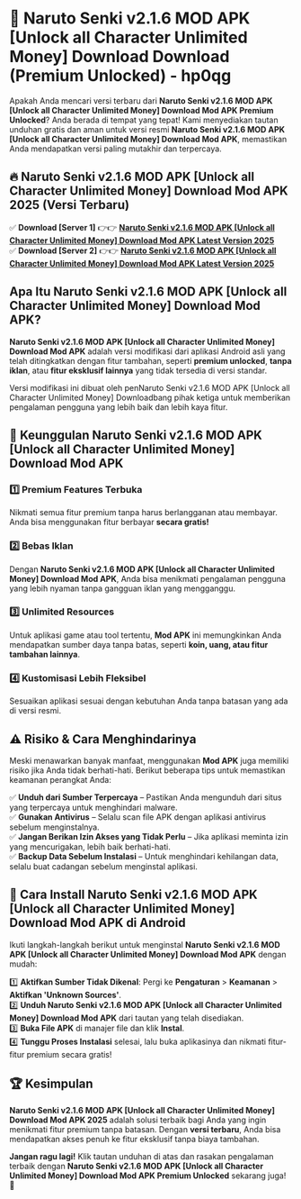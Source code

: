 # 🎯 Naruto Senki v2.1.6 MOD APK [Unlock all Character Unlimited Money] Download  Download (Premium Unlocked) -  hp0qg

Apakah Anda mencari versi terbaru dari **Naruto Senki v2.1.6 MOD APK [Unlock all Character Unlimited Money] Download Mod APK Premium Unlocked**? Anda berada di tempat yang tepat! Kami menyediakan tautan unduhan gratis dan aman untuk versi resmi **Naruto Senki v2.1.6 MOD APK [Unlock all Character Unlimited Money] Download Mod APK**, memastikan Anda mendapatkan versi paling mutakhir dan terpercaya.

## 🔥 Naruto Senki v2.1.6 MOD APK [Unlock all Character Unlimited Money] Download Mod APK 2025 (Versi Terbaru)

✅ **Download [Server 1]** 👉👉 [**Naruto Senki v2.1.6 MOD APK [Unlock all Character Unlimited Money] Download Mod APK Latest Version 2025**](https://momento.my/?title=Naruto_Senki_v2.1.6_MOD_APK_[Unlock_all_Character_Unlimited_Money]_Download)  
✅ **Download [Server 2]** 👉👉 [**Naruto Senki v2.1.6 MOD APK [Unlock all Character Unlimited Money] Download Mod APK Latest Version 2025**](https://momento.my/?title=Naruto_Senki_v2.1.6_MOD_APK_[Unlock_all_Character_Unlimited_Money]_Download)  

## Apa Itu Naruto Senki v2.1.6 MOD APK [Unlock all Character Unlimited Money] Download Mod APK?

**Naruto Senki v2.1.6 MOD APK [Unlock all Character Unlimited Money] Download Mod APK** adalah versi modifikasi dari aplikasi Android asli yang telah ditingkatkan dengan fitur tambahan, seperti **premium unlocked**, **tanpa iklan**, atau **fitur eksklusif lainnya** yang tidak tersedia di versi standar.

Versi modifikasi ini dibuat oleh penNaruto Senki v2.1.6 MOD APK [Unlock all Character Unlimited Money] Downloadbang pihak ketiga untuk memberikan pengalaman pengguna yang lebih baik dan lebih kaya fitur.

## 🎯 Keunggulan Naruto Senki v2.1.6 MOD APK [Unlock all Character Unlimited Money] Download Mod APK

### 1️⃣ Premium Features Terbuka
Nikmati semua fitur premium tanpa harus berlangganan atau membayar. Anda bisa menggunakan fitur berbayar **secara gratis!**

### 2️⃣ Bebas Iklan
Dengan **Naruto Senki v2.1.6 MOD APK [Unlock all Character Unlimited Money] Download Mod APK**, Anda bisa menikmati pengalaman pengguna yang lebih nyaman tanpa gangguan iklan yang mengganggu.

### 3️⃣ Unlimited Resources
Untuk aplikasi game atau tool tertentu, **Mod APK** ini memungkinkan Anda mendapatkan sumber daya tanpa batas, seperti **koin, uang, atau fitur tambahan lainnya**.

### 4️⃣ Kustomisasi Lebih Fleksibel
Sesuaikan aplikasi sesuai dengan kebutuhan Anda tanpa batasan yang ada di versi resmi.

## ⚠️ Risiko & Cara Menghindarinya

Meski menawarkan banyak manfaat, menggunakan **Mod APK** juga memiliki risiko jika Anda tidak berhati-hati. Berikut beberapa tips untuk memastikan keamanan perangkat Anda:

✅ **Unduh dari Sumber Terpercaya** – Pastikan Anda mengunduh dari situs yang terpercaya untuk menghindari malware.  
✅ **Gunakan Antivirus** – Selalu scan file APK dengan aplikasi antivirus sebelum menginstalnya.  
✅ **Jangan Berikan Izin Akses yang Tidak Perlu** – Jika aplikasi meminta izin yang mencurigakan, lebih baik berhati-hati.  
✅ **Backup Data Sebelum Instalasi** – Untuk menghindari kehilangan data, selalu buat cadangan sebelum menginstal aplikasi.

## 📌 Cara Install Naruto Senki v2.1.6 MOD APK [Unlock all Character Unlimited Money] Download Mod APK di Android

Ikuti langkah-langkah berikut untuk menginstal **Naruto Senki v2.1.6 MOD APK [Unlock all Character Unlimited Money] Download Mod APK** dengan mudah:

1️⃣ **Aktifkan Sumber Tidak Dikenal**: Pergi ke **Pengaturan** > **Keamanan** > **Aktifkan 'Unknown Sources'**.  
2️⃣ **Unduh Naruto Senki v2.1.6 MOD APK [Unlock all Character Unlimited Money] Download Mod APK** dari tautan yang telah disediakan.  
3️⃣ **Buka File APK** di manajer file dan klik **Instal**.  
4️⃣ **Tunggu Proses Instalasi** selesai, lalu buka aplikasinya dan nikmati fitur-fitur premium secara gratis!

## 🏆 Kesimpulan

**Naruto Senki v2.1.6 MOD APK [Unlock all Character Unlimited Money] Download Mod APK 2025** adalah solusi terbaik bagi Anda yang ingin menikmati fitur premium tanpa batasan. Dengan **versi terbaru**, Anda bisa mendapatkan akses penuh ke fitur eksklusif tanpa biaya tambahan.

**Jangan ragu lagi!** Klik tautan unduhan di atas dan rasakan pengalaman terbaik dengan **Naruto Senki v2.1.6 MOD APK [Unlock all Character Unlimited Money] Download Mod APK Premium Unlocked** sekarang juga! 🚀
